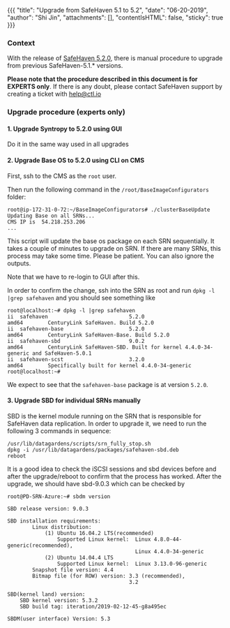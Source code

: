 {{{
  "title": "Upgrade from SafeHaven 5.1 to 5.2",
  "date": "06-20-2019",
  "author": "Shi Jin",
  "attachments": [],
  "contentIsHTML": false,
  "sticky": true
}}}

### Context
With the release of [SafeHaven 5.2.0](SafeHaven5.2.0-Release-Notes.md), there is manual procedure to upgrade from previous SafeHaven-5.1.* versions.

**Please note that the procedure described in this document is for EXPERTS only**. If there is any doubt, please contact SafeHaven support by creating a ticket with help@ctl.io

### Upgrade procedure (experts only)
#### 1. Upgrade Syntropy to 5.2.0 using GUI
Do it in the same way used in all upgrades
#### 2. Upgrade Base OS to 5.2.0 using CLI on CMS 
First, ssh to the CMS as the `root` user.

Then run the following command in the `/root/BaseImageConfigurators` folder:
```
root@ip-172-31-0-72:~/BaseImageConfigurators# ./clusterBaseUpdate 
Updating Base on all SRNs...
CMS IP is  54.218.253.206
...
```
This script will update the base os package on each SRN sequentially. It takes a couple of minutes to upgrade on SRN. If there are many SRNs, this process may take some time. Please be patient. You can also ignore the outputs.

Note that we have to re-login to GUI after this.

In order to confirm the change, ssh into the SRN as root and run `dpkg -l |grep safehaven` and you should see something like
```
root@localhost:~# dpkg -l |grep safehaven
ii  safehaven                          5.2.0                                      amd64        CenturyLink SafeHaven. Build 5.2.0
ii  safehaven-base                     5.2.0                                      amd64        CenturyLink SafeHaven-Base. Build 5.2.0
ii  safehaven-sbd                      9.0.2                                      amd64        CenturyLink SafeHaven-SBD. Built for kernel 4.4.0-34-generic and SafeHaven-5.0.1
ii  safehaven-scst                     3.2.0                                      amd64        Specifically built for kernel 4.4.0-34-generic
root@localhost:~# 
```
We expect to see that the `safehaven-base` package is at version `5.2.0`.

#### 3. Upgrade SBD for individual SRNs manually
SBD is the kernel module running on the SRN that is responsible for SafeHaven data replication. 
In order to upgrade it, we need to run the following 3 commands in sequence:
```
/usr/lib/datagardens/scripts/srn_fully_stop.sh 
dpkg -i /usr/lib/datagardens/packages/safehaven-sbd.deb
reboot
```
It is a good idea to check the iSCSI sessions and sbd devices before and after the upgrade/reboot to confirm that the process has worked.
After the upgrade, we should have sbd-9.0.3 which can be checked by
```
root@PD-SRN-Azure:~# sbdm version

SBD release version: 9.0.3 
    
SBD installation requirements: 
        Linux distribution: 
            (1) Ubuntu 16.04.2 LTS(recommended) 
                Supported Linux kernel:  Linux 4.8.0-44-generic(recommended), 
                                         Linux 4.4.0-34-generic 
            (2) Ubuntu 14.04.4 LTS 
                Supported Linux kernel:  Linux 3.13.0-96-generic 
        Snapshot file version: 4.4 
        Bitmap file (for ROW) version: 3.3 (recommended), 
                                       3.2 

SBD(kernel land) version:
    SBD kernel version: 5.3.2 
    SBD build tag: iteration/2019-02-12-45-g8a495ec 
 
SBDM(user interface) Version: 5.3 
```